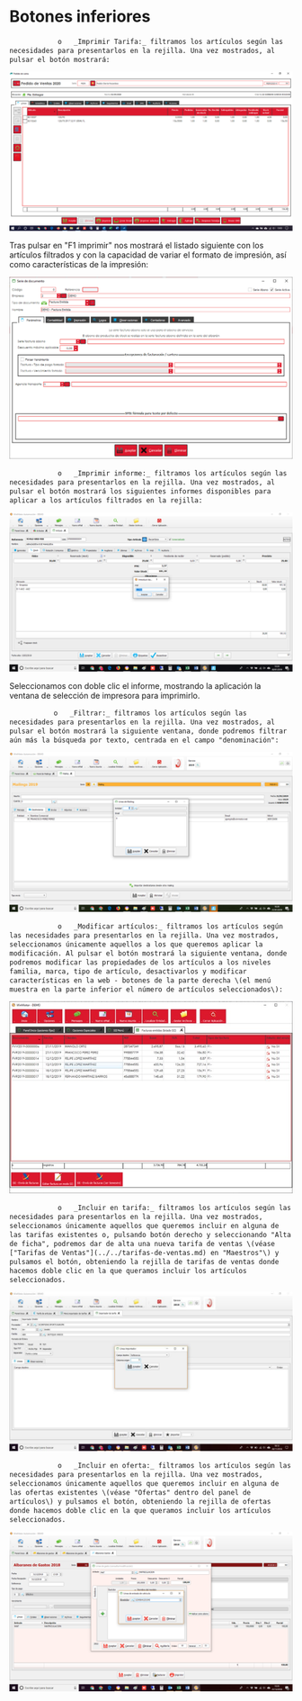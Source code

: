 # Botones inferiores

                o   _Imprimir Tarifa:_ filtramos los artículos según las necesidades para presentarlos en la rejilla. Una vez mostrados, al pulsar el botón mostrará:

![](../../../../.gitbook/assets/image%20%28435%29.png)

Tras pulsar en "F1 imprimir" nos mostrará el listado siguiente con los artículos filtrados y con la capacidad de variar el formato de impresión, así como características de la impresión:

![](../../../../.gitbook/assets/image%20%28437%29.png)

                o   _Imprimir informe:_ filtramos los artículos según las necesidades para presentarlos en la rejilla. Una vez mostrados, al pulsar el botón mostrará los siguientes informes disponibles para aplicar a los artículos filtrados en la rejilla:

![](../../../../.gitbook/assets/image%20%28141%29.png)

Seleccionamos con doble clic el informe, mostrando la aplicación la ventana de selección de impresora para imprimirlo.

               o   _Filtrar:_ filtramos los artículos según las necesidades para presentarlos en la rejilla. Una vez mostrados, al pulsar el botón mostrará la siguiente ventana, donde podremos filtrar aún más la búsqueda por texto, centrada en el campo "denominación":

![](../../../../.gitbook/assets/image%20%28226%29.png)

                o   _Modificar artículos:_ filtramos los artículos según las necesidades para presentarlos en la rejilla. Una vez mostrados, seleccionamos únicamente aquellos a los que queremos aplicar la modificación. Al pulsar el botón mostrará la siguiente ventana, donde podremos modificar las propiedades de los artículos a los niveles familia, marca, tipo de artículo, desactivarlos y modificar características en la web - botones de la parte derecha \(el menú muestra en la parte inferior el número de artículos seleccionados\): 

![](../../../../.gitbook/assets/image%20%28355%29.png)

                o   _Incluir en tarifa:_ filtramos los artículos según las necesidades para presentarlos en la rejilla. Una vez mostrados, seleccionamos únicamente aquellos que queremos incluir en alguna de las tarifas existentes o, pulsando botón derecho y seleccionando "Alta de ficha", podremos dar de alta una nueva tarifa de ventas \(véase ["Tarifas de Ventas"](../../tarifas-de-ventas.md) en "Maestros"\) y pulsamos el botón, obteniendo la rejilla de tarifas de ventas donde hacemos doble clic en la que queramos incluir los artículos seleccionados.

![](../../../../.gitbook/assets/image%20%28225%29.png)

                o   _Incluir en oferta:_ filtramos los artículos según las necesidades para presentarlos en la rejilla. Una vez mostrados, seleccionamos únicamente aquellos que queremos incluir en alguna de las ofertas existentes \(véase "Ofertas" dentro del panel de artículos\) y pulsamos el botón, obteniendo la rejilla de ofertas donde hacemos doble clic en la que queramos incluir los artículos seleccionados.

![](../../../../.gitbook/assets/image%20%28196%29.png)

